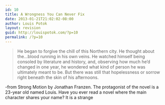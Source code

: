 ```yaml
---
id: 10
title: A Wrongness You Can Never Fix
date: 2013-01-21T21:02:02-08:00
author: Louis Potok
layout: revision
guid: http://louispotok.com/?p=10
permalink: /?p=10
---
```

> He began to forgive the chill of this Northern city. He thought about the&#8230;blood running in his own veins. He watched himself being consoled by literature and history, and, observing how much he&#8217;d changed in one year, he wondered what kind of person he was ultimately meant to be. But there was still that hopelessness or sorrow right beneath the skin of his afternoons.

-from Strong Motion by Jonathan Franzen. The protagonist of the novel is a 23-year old named Louis. Have you ever read a novel where the main character shares your name? It is a strange